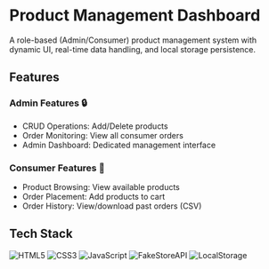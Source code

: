 # Product Management Dashboard

A role-based (Admin/Consumer) product management system with dynamic UI, real-time data handling, and local storage persistence.
## Features

### Admin Features 🔒
- CRUD Operations: Add/Delete products
- Order Monitoring: View all consumer orders
- Admin Dashboard: Dedicated management interface

### Consumer Features 🛒
- Product Browsing: View available products
- Order Placement: Add products to cart
- Order History: View/download past orders (CSV)



## Tech Stack
![HTML5](https://img.shields.io/badge/-HTML5-E34F26?logo=html5&logoColor=white)
![CSS3](https://img.shields.io/badge/-CSS3-1572B6?logo=css3&logoColor=white)
![JavaScript](https://img.shields.io/badge/-JavaScript-F7DF1E?logo=javascript&logoColor=black)
![FakeStoreAPI](https://img.shields.io/badge/-FakeStoreAPI-008000)
![LocalStorage](https://img.shields.io/badge/-LocalStorage-007ACC)

